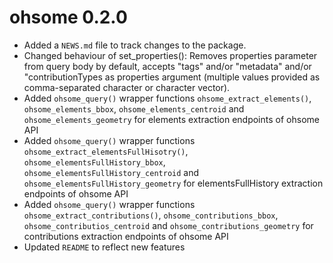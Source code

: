 # ohsome 0.2.0

* Added a `NEWS.md` file to track changes to the package.
* Changed behaviour of set_properties(): Removes properties parameter from query 
body by default, accepts "tags" and/or "metadata" and/or "contributionTypes as 
properties argument 
(multiple values provided as comma-separated character or character vector).
* Added `ohsome_query()` wrapper functions `ohsome_extract_elements()`,
`ohsome_elements_bbox`, `ohsome_elements_centroid` and `ohsome_elements_geometry` 
for elements extraction endpoints of ohsome API
* Added `ohsome_query()` wrapper functions `ohsome_extract_elementsFullHisotry()`,
`ohsome_elementsFullHistory_bbox`, `ohsome_elementsFullHistory_centroid` and 
`ohsome_elementsFullHistory_geometry` for elementsFullHistory extraction
endpoints of ohsome API
* Added `ohsome_query()` wrapper functions `ohsome_extract_contributions()`,
`ohsome_contributions_bbox`, `ohsome_contributios_centroid` and 
`ohsome_contributions_geometry` for contributions extraction endpoints of ohsome 
API
* Updated `README` to reflect new features